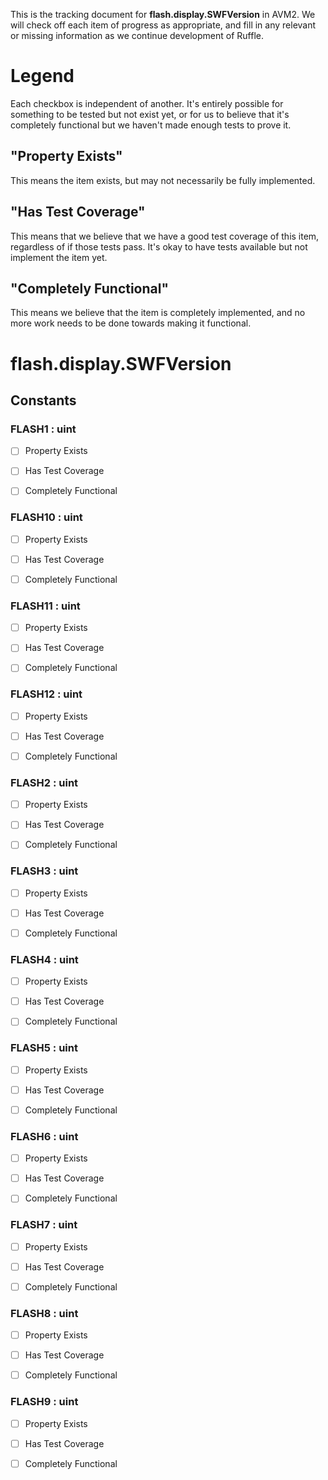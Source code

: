 This is the tracking document for **flash.display.SWFVersion** in AVM2. We will check off each item of progress as appropriate, and fill in any relevant or missing information as we continue development of Ruffle.
# Legend

Each checkbox is independent of another. It's entirely possible for something to be tested but not exist yet, or for us to believe that it's completely functional but we haven't made enough tests to prove it.
## "Property Exists"

This means the item exists, but may not necessarily be fully implemented.
## "Has Test Coverage"

This means that we believe that we have a good test coverage of this item, regardless of if those tests pass. It's okay to have tests available but not implement the item yet.
## "Completely Functional"

This means we believe that the item is completely implemented, and no more work needs to be done towards making it functional.
# flash.display.SWFVersion
## Constants
### FLASH1 : uint

* [ ] Property Exists

* [ ] Has Test Coverage

* [ ] Completely Functional


### FLASH10 : uint

* [ ] Property Exists

* [ ] Has Test Coverage

* [ ] Completely Functional


### FLASH11 : uint

* [ ] Property Exists

* [ ] Has Test Coverage

* [ ] Completely Functional


### FLASH12 : uint

* [ ] Property Exists

* [ ] Has Test Coverage

* [ ] Completely Functional


### FLASH2 : uint

* [ ] Property Exists

* [ ] Has Test Coverage

* [ ] Completely Functional


### FLASH3 : uint

* [ ] Property Exists

* [ ] Has Test Coverage

* [ ] Completely Functional


### FLASH4 : uint

* [ ] Property Exists

* [ ] Has Test Coverage

* [ ] Completely Functional


### FLASH5 : uint

* [ ] Property Exists

* [ ] Has Test Coverage

* [ ] Completely Functional


### FLASH6 : uint

* [ ] Property Exists

* [ ] Has Test Coverage

* [ ] Completely Functional


### FLASH7 : uint

* [ ] Property Exists

* [ ] Has Test Coverage

* [ ] Completely Functional


### FLASH8 : uint

* [ ] Property Exists

* [ ] Has Test Coverage

* [ ] Completely Functional


### FLASH9 : uint

* [ ] Property Exists

* [ ] Has Test Coverage

* [ ] Completely Functional
